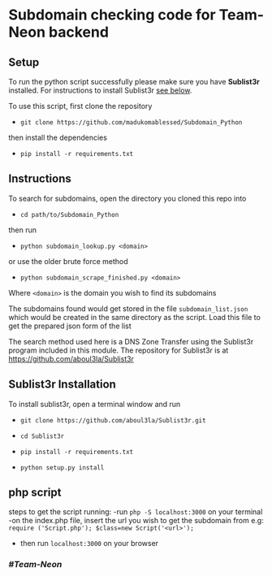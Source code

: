 # Subdomain checking code for Team-Neon backend

## Setup
To run the python script successfully please make sure you have **Sublist3r** installed. For instructions
to install Sublist3r [see below](https://github.com/madukomablessed/Subdomain_Python#sublist3r-installation).

To use this script, first clone the repository 
- `git clone https://github.com/madukomablessed/Subdomain_Python`

then install the dependencies
- `pip install -r requirements.txt`

## Instructions
To search for subdomains, open the directory you cloned this repo into
- `cd path/to/Subdomain_Python` 

then run
- `python subdomain_lookup.py <domain>`

or use the older brute force method
- `python subdomain_scrape_finished.py <domain>`

Where `<domain>` is the domain you wish to find its subdomains

The subdomains found would get stored in the file `subdomain_list.json` which would be created in the same directory as the script.
Load this file to get the prepared json form of the list


The search method used here is a DNS Zone Transfer using the Sublist3r program included in this module. 
The repository for Sublist3r is at https://github.com/aboul3la/Sublist3r
 
 
## Sublist3r Installation
To install sublist3r, open a terminal window and run

  - `git clone https://github.com/aboul3la/Sublist3r.git`

  - `cd Sublist3r`  

  - `pip install -r requirements.txt`
  
  - `python setup.py install`

  ## php script
  steps to get the script running:
  -run `php -S localhost:3000` on your terminal
  -on the index.php file, insert the url you wish to get the subdomain from
  e.g:
  `require ('Script.php');
$class=new Script('<url>');`

- then run `localhost:3000` on your browser


### *#Team-Neon*
